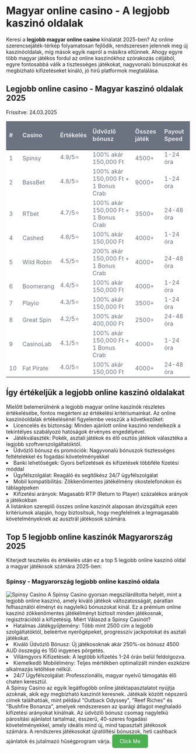 <h1>Magyar online casino - A legjobb kaszinó oldalak</h1>
Keresi a <strong>legjobb magyar online casino</strong> kínálatát 2025-ben? Az online szerencsejáték-térkép folyamatosan fejlődik, rendszeresen jelennek meg új kaszinóoldalak, míg mások egyik napról a másikra eltűnnek. Ahogy egyre több magyar játékos fordul az online kaszinókhoz szórakozás céljából, egyre fontosabbá válik a tisztességes játékokat, nagyvonalú bónuszokat és megbízható kifizetéseket kínáló, jó hírű platformok megtalálása.
<h2>Legjobb online casino - Magyar kaszinó oldalak 2025</h2>
Frissítve: <time datetime="2025-03-24T12:24:23+01:00">24.03.2025</time>
<div class="relative overflow-hidden shadow-md rounded-lg">
    <table class="table-fixed w-full text-left">
        <thead class="uppercase bg-[#6b7280] text-[#e5e7eb]" style="background-color: #6b7280; color: #e5e7eb;">
            <tr>
                <td contenteditable="true" class="py-0 border border-gray-200 text-center  p-4"><b>#</b>
                </td>
                <td contenteditable="true" class="py-0 border border-gray-200 text-center  p-4"><b>Casino</b>
                </td>
                <td contenteditable="true" class="py-0 border border-gray-200 text-center  p-4">
                    <p><b>Értékelés</b>
                    </p>
                </td>
                <td contenteditable="true" class="py-0 border border-gray-200 text-center  p-4">
                    <p><b>Üdvözlő bónusz</b>
                    </p>
                </td>
                <td contenteditable="true" class="py-0 border border-gray-200 text-center  p-4"><b>Összes játék</b>
                </td>
                <td contenteditable="true" class="py-0 border border-gray-200 text-center  p-4"><b>Payout Speed</b>
                </td>
            </tr>
        </thead>
        <tbody class="bg-white text-gray-500 bg-[#FFFFFF] text-[#6b7280]" style="background-color: #FFFFFF; color: #6b7280;">
            <tr class=" py-0">
                <td contenteditable="true" class=" py-0 border border-gray-200 text-center  p-4">1</td>
                <td contenteditable="true" class=" py-0 border border-gray-200 text-center  p-4">Spinsy</td>
                <td contenteditable="true" class=" py-0 border border-gray-200 text-center  p-4">4.9/5⭐</td>
                <td contenteditable="true" class=" py-0 border border-gray-200 text-center  p-4">100% akár 150,000 Ft</td>
                <td contenteditable="true" class=" py-0 border border-gray-200 text-center  p-4">4500+</td>
                <td contenteditable="true" class=" py-0 border border-gray-200 text-center  p-4">1-24 óra</td>
            </tr>
            <tr class=" py-0">
                <td contenteditable="true" class=" py-0 border border-gray-200 text-center  p-4">2</td>
                <td contenteditable="true" class=" py-0 border border-gray-200 text-center  p-4">BassBet</td>
                <td contenteditable="true" class=" py-0 border border-gray-200 text-center  p-4">4.8/5⭐</td>
                <td contenteditable="true" class=" py-0 border border-gray-200 text-center  p-4">100% akár 150,000 Ft + 1 Bonus Crab</td>
                <td contenteditable="true" class=" py-0 border border-gray-200 text-center  p-4">9000+</td>
                <td contenteditable="true" class=" py-0 border border-gray-200 text-center  p-4">1-24 óra</td>
            </tr>
            <tr class=" py-0">
                <td contenteditable="true" class=" py-0 border border-gray-200 text-center  p-4">3</td>
                <td contenteditable="true" class=" py-0 border border-gray-200 text-center  p-4">RTbet</td>
                <td contenteditable="true" class=" py-0 border border-gray-200 text-center  p-4">4.7/5⭐</td>
                <td contenteditable="true" class=" py-0 border border-gray-200 text-center  p-4">100% akár 150,000 Ft + 1 Bonus Crab</td>
                <td contenteditable="true" class=" py-0 border border-gray-200 text-center  p-4">3500+</td>
                <td contenteditable="true" class=" py-0 border border-gray-200 text-center  p-4">24-48 óra</td>
            </tr>
            <tr class=" py-0">
                <td contenteditable="true" class=" py-0 border border-gray-200 text-center  p-4">4</td>
                <td contenteditable="true" class=" py-0 border border-gray-200 text-center  p-4">Cashed</td>
                <td contenteditable="true" class=" py-0 border border-gray-200 text-center  p-4">4.6/5⭐</td>
                <td contenteditable="true" class=" py-0 border border-gray-200 text-center  p-4">100% akár 150,000 Ft</td>
                <td contenteditable="true" class=" py-0 border border-gray-200 text-center  p-4">4000+</td>
                <td contenteditable="true" class=" py-0 border border-gray-200 text-center  p-4">1-24 óra</td>
            </tr>
            <tr class=" py-0">
                <td contenteditable="true" class=" py-0 border border-gray-200 text-center  p-4">5</td>
                <td contenteditable="true" class=" py-0 border border-gray-200 text-center  p-4">Wild Robin</td>
                <td contenteditable="true" class=" py-0 border border-gray-200 text-center  p-4">4.5/5⭐</td>
                <td contenteditable="true" class=" py-0 border border-gray-200 text-center  p-4">200% akár 150,000 Ft + 1 Bonus Crab</td>
                <td contenteditable="true" class=" py-0 border border-gray-200 text-center  p-4">4000+</td>
                <td contenteditable="true" class=" py-0 border border-gray-200 text-center  p-4">24-48 óra</td>
            </tr>
            <tr class=" py-0">
                <td contenteditable="true" class=" py-0 border border-gray-200 text-center  p-4">6</td>
                <td contenteditable="true" class=" py-0 border border-gray-200 text-center  p-4">Boomerang</td>
                <td contenteditable="true" class=" py-0 border border-gray-200 text-center  p-4">4.4/5⭐</td>
                <td contenteditable="true" class=" py-0 border border-gray-200 text-center  p-4">100% akár 150,000 Ft</td>
                <td contenteditable="true" class=" py-0 border border-gray-200 text-center  p-4">4000+</td>
                <td contenteditable="true" class=" py-0 border border-gray-200 text-center  p-4">1-24 óra</td>
            </tr>
            <tr class=" py-0">
                <td contenteditable="true" class=" py-0 border border-gray-200 text-center  p-4">7</td>
                <td contenteditable="true" class=" py-0 border border-gray-200 text-center  p-4">Playio</td>
                <td contenteditable="true" class=" py-0 border border-gray-200 text-center  p-4">4.3/5⭐</td>
                <td contenteditable="true" class=" py-0 border border-gray-200 text-center  p-4">100% akár 150,000 Ft</td>
                <td contenteditable="true" class=" py-0 border border-gray-200 text-center  p-4">3500+</td>
                <td contenteditable="true" class=" py-0 border border-gray-200 text-center  p-4">1-24 óra</td>
            </tr>
            <tr class=" py-0">
                <td contenteditable="true" class=" py-0 border border-gray-200 text-center  p-4">8</td>
                <td contenteditable="true" class=" py-0 border border-gray-200 text-center  p-4">Great Spin</td>
                <td contenteditable="true" class=" py-0 border border-gray-200 text-center  p-4">4.2/5⭐</td>
                <td contenteditable="true" class=" py-0 border border-gray-200 text-center  p-4">100% akár 400,000 Ft</td>
                <td contenteditable="true" class=" py-0 border border-gray-200 text-center  p-4">2500+</td>
                <td contenteditable="true" class=" py-0 border border-gray-200 text-center  p-4">24-48 óra</td>
            </tr>
            <tr class=" py-0">
                <td contenteditable="true" class=" py-0 border border-gray-200 text-center  p-4">9</td>
                <td contenteditable="true" class=" py-0 border border-gray-200 text-center  p-4">CasinoLab</td>
                <td contenteditable="true" class=" py-0 border border-gray-200 text-center  p-4">4.1/5⭐</td>
                <td contenteditable="true" class=" py-0 border border-gray-200 text-center  p-4">100% akár 150,000 Ft + 1 Bonus Crab</td>
                <td contenteditable="true" class=" py-0 border border-gray-200 text-center  p-4">4000+</td>
                <td contenteditable="true" class=" py-0 border border-gray-200 text-center  p-4">1-24 óra</td>
            </tr>
            <tr class=" py-0">
                <td contenteditable="true" class=" py-0 border border-gray-200 text-center  p-4">10</td>
                <td contenteditable="true" class=" py-0 border border-gray-200 text-center  p-4">Fat Pirate</td>
                <td contenteditable="true" class=" py-0 border border-gray-200 text-center  p-4">4.0/5⭐</td>
                <td contenteditable="true" class=" py-0 border border-gray-200 text-center  p-4">100% akár 150,000 Ft</td>
                <td contenteditable="true" class=" py-0 border border-gray-200 text-center  p-4">4000+</td>
                <td contenteditable="true" class=" py-0 border border-gray-200 text-center  p-4">24-48 óra</td>
            </tr>
        </tbody>
    </table>
</div>
<h2>Így értékeljük a legjobb online kaszinó oldalakat</h2>
Mielőtt belemerülnénk a legjobb magyar online kaszinók részletes értékelésébe, fontos megérteni az értékelési kritériumainkat. Az online kaszinóoldalak értékelésénél figyelembe vesszük a következőket:
<li>Licencelés és biztonság: Minden ajánlott online kaszinó rendelkezik a tekintélyes szabályozó hatóságok érvényes engedélyével.</li>
<li>Játékválaszték: Pokék, asztali játékok és élő osztós játékok választéka a legjobb szoftverszolgáltatóktól.</li>
<li>Üdvözlő bónusz és promóciók: Nagyvonalú bónuszok tisztességes feltételekkel és fogadási követelményekkel</li>
<li>Banki lehetőségek: Gyors befizetések és kifizetések többféle fizetési móddal</li>
<li>Ügyfélszolgálat: Reagáló és segítőkész 24/7 ügyfélszolgálat</li>
<li>Mobil kompatibilitás: Zökkenőmentes játékélmény okostelefonokon és táblagépeken</li>
<li>Kifizetési arányok: Magasabb RTP (Return to Player) százalékos arányok a játékokban</li>
A listánkon szereplő összes online kaszinót alaposan átvizsgáltuk ezen kritériumok alapján, hogy biztosítsuk, hogy megfelelnek a legmagasabb követelményeknek az ausztrál játékosok számára.
<h2>Top 5 legjobb online kaszinók Magyarország 2025</h2>
Kiterjedt tesztelés és értékelés után ez a top 5 legjobb online kaszinó oldal a magyar játékosok számára 2025-ben:
<h3>Spinsy - Magyarország legjobb online kaszinó oldala</h3>
<img src="https://github.com/user-attachments/assets/8115e6f1-034c-4b17-a1fb-4031f94f89dd" alt="Spinsy Casino" style="max-width: 100%;"></a>
A Spinsy Casino gyorsan megszilárdította helyét, mint a legjobb online kaszinó, amely kiváló játékok változatosságát, páratlan felhasználói élményt és nagylelkű bónuszokat kínál. Ez a prémium online kaszinó zökkenőmentes játékélményt biztosít minden játékosnak, regisztrációtól a kifizetésig.
Miért Válaszd a Spinsy Casinót?
<li>Hatalmas Játékgyűjtemény: Több mint 2500 cím a legjobb szolgáltatóktól, beleértve nyerőgépeket, progresszív jackpotokat és asztali játékokat.</li>
<li>Kiváló Üdvözlő Bónusz: Új játékosoknak akár 250%-os bónusz 4500 AUD összegig és 150 ingyenes pörgetés.</li>
<li>Villámgyors Kifizetések: A legtöbb kifizetés 1-24 órán belül feldolgozva.</li>
<li>Kiemelkedő Mobilélmény: Teljes mértékben optimalizált minden eszközre alkalmazás letöltése nélkül.</li>
<li>24/7 Ügyfélszolgálat: Professzionális, magyar nyelvű támogatás élő chaten keresztül.</li>
A Spinsy Casino az egyik legátfogóbb online játéktapasztalatot nyújtja azoknak, akik egy megbízható kaszinót keresnek. Játékaik között népszerű címek találhatóak, mint például "Outback Odyssey", "Reef Riches" és "Bushfire Bonanza", amelyek rendszeresen az iparági átlagot meghaladó kifizetési arányokat kínálnak.
Az üdvözlő bónusz csomag nagylelkű párosítási ajánlatot tartalmaz, ésszerű, 40-szeres fogadási követelményekkel, amely ideális mind új, mind tapasztalt játékosok számára. A rendszeres játékosokat újratöltési bónuszok, heti cashback ajánlatok és jutalmazó hűségprogram várja.
<a href="https://example.com" style="background-color: #4CAF50; color: white; padding: 10px 20px; text-align: center; text-decoration: none; display: inline-block; border-radius: 5px;">Click Me</a>
